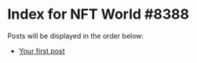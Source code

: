 # Index for NFT World #8388
Posts will be displayed in the order below:

- [Your first post](./001-first.md)


